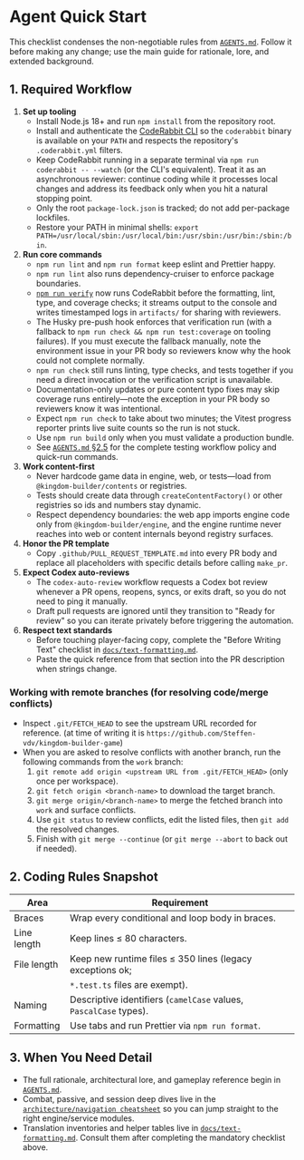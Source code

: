 # Agent Quick Start

This checklist condenses the non-negotiable rules from
[`AGENTS.md`](../AGENTS.md). Follow it before making any change; use the main
guide for rationale, lore, and extended background.

## 1. Required Workflow

1. **Set up tooling**
   - Install Node.js 18+ and run `npm install` from the repository root.
   - Install and authenticate the [CodeRabbit CLI](https://docs.coderabbit.ai/cli)
     so the `coderabbit` binary is available on your `PATH` and respects the
     repository's `.coderabbit.yml` filters.
   - Keep CodeRabbit running in a separate terminal via
     `npm run coderabbit -- --watch` (or the CLI's equivalent). Treat it as an
     asynchronous reviewer: continue coding while it processes local changes and
     address its feedback only when you hit a natural stopping point.
   - Only the root `package-lock.json` is tracked; do not add per-package
     lockfiles.
   - Restore your PATH in minimal shells:
     `export PATH=/usr/local/sbin:/usr/local/bin:/usr/sbin:/usr/bin:/sbin:/bin`.
2. **Run core commands**
   - `npm run lint` and `npm run format` keep eslint and Prettier happy.
   - `npm run lint` also runs dependency-cruiser to enforce package boundaries.
   - [`npm run verify`](../scripts/run-verification.mjs) now runs CodeRabbit
     before the formatting, lint, type, and coverage checks; it streams output
     to the console and writes timestamped logs in `artifacts/` for sharing with
     reviewers.
   - The Husky pre-push hook enforces that verification run (with a fallback to
     `npm run check && npm run test:coverage` on tooling failures). If you must
     execute the fallback manually, note the environment issue in your PR body
     so reviewers know why the hook could not complete normally.
   - `npm run check` still runs linting, type checks, and tests together if you
     need a direct invocation or the verification script is unavailable.
   - Documentation-only updates or pure content typo fixes may skip coverage
     runs entirely—note the exception in your PR body so reviewers know it was
     intentional.
   - Expect `npm run check` to take about two minutes; the Vitest progress
     reporter prints live suite counts so the run is not stuck.
   - Use `npm run build` only when you must validate a production bundle.
   - See [`AGENTS.md` §2.5](../AGENTS.md#25-testing-workflow) for the complete
     testing workflow policy and quick-run commands.
3. **Work content-first**
   - Never hardcode game data in engine, web, or tests—load from
     `@kingdom-builder/contents` or registries.
   - Tests should create data through `createContentFactory()` or other
     registries so ids and numbers stay dynamic.
   - Respect dependency boundaries: the web app imports engine code only from
     `@kingdom-builder/engine`, and the engine runtime never reaches into web or
     content internals beyond registry surfaces.
4. **Honor the PR template**
   - Copy `.github/PULL_REQUEST_TEMPLATE.md` into every PR body and replace all
     placeholders with specific details before calling `make_pr`.
5. **Expect Codex auto-reviews**
   - The `codex-auto-review` workflow requests a Codex bot review whenever a PR
     opens, reopens, syncs, or exits draft, so you do not need to ping it
     manually.
   - Draft pull requests are ignored until they transition to "Ready for
     review" so you can iterate privately before triggering the automation.
6. **Respect text standards**
   - Before touching player-facing copy, complete the "Before Writing Text"
     checklist in
     [`docs/text-formatting.md`](text-formatting.md#0-before-writing-text).
   - Paste the quick reference from that section into the PR description when
     strings change.

### Working with remote branches (for resolving code/merge conflicts)

- Inspect `.git/FETCH_HEAD` to see the upstream URL recorded for reference. (at
  time of writing it is `https://github.com/Steffen-vdv/kingdom-builder-game`)
- When you are asked to resolve conflicts with another branch, run the
  following commands from the `work` branch:
  1. `git remote add origin <upstream URL from .git/FETCH_HEAD>`
     (only once per workspace).
  2. `git fetch origin <branch-name>` to download the target branch.
  3. `git merge origin/<branch-name>` to merge the fetched branch into `work`
     and surface conflicts.
  4. Use `git status` to review conflicts, edit the listed files, then `git add`
     the resolved changes.
  5. Finish with `git merge --continue` (or `git merge --abort` to back out if
     needed).

## 2. Coding Rules Snapshot

| Area        | Requirement                                                       |
| ----------- | ----------------------------------------------------------------- |
| Braces      | Wrap every conditional and loop body in braces.                   |
| Line length | Keep lines ≤ 80 characters.                                       |
| File length | Keep new runtime files ≤ 350 lines (legacy exceptions ok;         |
|             | `*.test.ts` files are exempt).                                    |
| Naming      | Descriptive identifiers (`camelCase` values, `PascalCase` types). |
| Formatting  | Use tabs and run Prettier via `npm run format`.                   |

## 3. When You Need Detail

- The full rationale, architectural lore, and gameplay reference begin in
  [`AGENTS.md`](../AGENTS.md#1-core-agent-principles).
- Combat, passive, and session deep dives live in the
  [`architecture/navigation cheatsheet`](architecture/navigation-cheatsheet.md)
  so you can jump straight to the right engine/service modules.
- Translation inventories and helper tables live in
  [`docs/text-formatting.md`](text-formatting.md#1-translation-pipeline-overview).
  Consult them after completing the mandatory checklist above.
